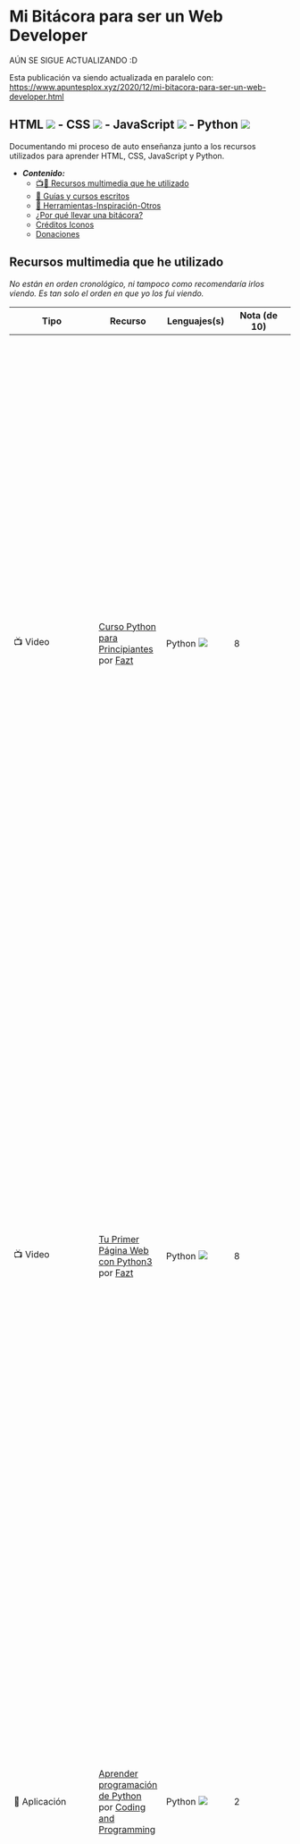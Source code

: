 # Mi Bitácora para ser un Web Developer
AÚN SE SIGUE ACTUALIZANDO :D

Esta publicación va siendo actualizada en paralelo con: https://www.apuntesplox.xyz/2020/12/mi-bitacora-para-ser-un-web-developer.html

## HTML ![](https://download-function-azx225aq7q-uc.a.run.app/download?name=html&download=1&url=https%3A%2F%2Fcdn.iconscout.com%2Ficon%2Ffree%2Fpng-32%2F2284975.png&width=32&height=32) - CSS ![](https://download-function-azx225aq7q-uc.a.run.app/download?name=css&download=1&url=https%3A%2F%2Fcdn.iconscout.com%2Ficon%2Ffree%2Fpng-32%2F722685.png&width=32&height=32) - JavaScript ![](https://download-function-azx225aq7q-uc.a.run.app/download?name=javascript&download=1&url=https%3A%2F%2Fcdn.iconscout.com%2Ficon%2Ffree%2Fpng-32%2F225993.png&width=32&height=32) - Python ![](https://download-function-azx225aq7q-uc.a.run.app/download?name=python&download=1&url=https%3A%2F%2Fcdn.iconscout.com%2Ficon%2Ffree%2Fpng-32%2F569257.png&width=32&height=32) 
Documentando mi proceso de auto enseñanza junto a los recursos utilizados para aprender HTML, CSS, JavaScript y Python.

- ***Contenido:***
    - [📺📱 Recursos multimedia que he utilizado](#recursos-multimedia-que-he-utilizado)
    - [🔗 Guías y cursos escritos](#guías-y-cursos-escritos)
    - [🔗 Herramientas-Inspiración-Otros](#herramientas-inspiración-otros)
    - [¿Por qué llevar una bitácora?](#por-qué-llevar-una-bitácora)
    - [Créditos Iconos](#créditos-iconos)
    - [Donaciones](#donaciones)

## Recursos multimedia que he utilizado
*No están en orden cronológico, ni tampoco como recomendaría irlos viendo. Es tan solo el orden en que yo los fui viendo.*

| Tipo                                                  | Recurso                                                                                                                                                                                                                                                                                                                                                                                                                                                                                                                                                      | Lenguajes(s)                                                                                                                                                                                                                                                                                                                                                               | Nota (de 10)     | Reseña                                                                                                                                                                                                                                                                                                                                                                                                                                                                                                                                                                                                                                                                                                                                                                                                                                                                                                                                                                                                                                                                          |
|-------------------------------------------------------|--------------------------------------------------------------------------------------------------------------------------------------------------------------------------------------------------------------------------------------------------------------------------------------------------------------------------------------------------------------------------------------------------------------------------------------------------------------------------------------------------------------------------------------------------------------|----------------------------------------------------------------------------------------------------------------------------------------------------------------------------------------------------------------------------------------------------------------------------------------------------------------------------------------------------------------------------|------------------|---------------------------------------------------------------------------------------------------------------------------------------------------------------------------------------------------------------------------------------------------------------------------------------------------------------------------------------------------------------------------------------------------------------------------------------------------------------------------------------------------------------------------------------------------------------------------------------------------------------------------------------------------------------------------------------------------------------------------------------------------------------------------------------------------------------------------------------------------------------------------------------------------------------------------------------------------------------------------------------------------------------------------------------------------------------------------------|
| 📺 Video                                              | [Curso Python para Principiantes](https://youtu.be/chPhlsHoEPo) por [Fazt](https://www.youtube.com/channel/UCX9NJ471o7Wie1DQe94RVIg)                                                                                                                                                                                                                                                                                                                                                                                                                         | Python ![](https://download-function-azx225aq7q-uc.a.run.app/download?name=python&download=1&url=https%3A%2F%2Fcdn.iconscout.com%2Ficon%2Ffree%2Fpng-32%2F569257.png&width=32&height=32)                                                                                                                                                                                   | 8                | Cubre lo que promete, te entrega datos generales respecto a la historia y funcionalidades que puede tener Python seguido de apartados de ejemplo para principiantes. Todo bien demostrado y dictado, me ayudo bastante debido a que muestra sitios externos para obtener módulos con los que trabajar, cosa que no tenía idea que existían (siempre veía que los archivos poseían un “import x” pero nunca sabia de donde salía esto), la duración a pesar de ser 3 horas, lo deje para un día que si pudiese verlo de corrido (haciendo pausas para ir recreando el código por mi cuenta) y creo que fue una buena decisión ya que a pesar de estar separado en secciones en las cuales habla sobre un punto especifico el ritmo no se siente diseñado para tener pausas largas de por medio.                                                                                                                                                                                                                                                                                  |
| 📺 Video                                              | [Tu Primer Página Web con Python3](https://youtu.be/fxavwHPJ36o) por [Fazt](https://www.youtube.com/channel/UCX9NJ471o7Wie1DQe94RVIg)                                                                                                                                                                                                                                                                                                                                                                                                                        | Python ![](https://download-function-azx225aq7q-uc.a.run.app/download?name=python&download=1&url=https%3A%2F%2Fcdn.iconscout.com%2Ficon%2Ffree%2Fpng-32%2F569257.png&width=32&height=32)                                                                                                                                                                                   | 8                | Este fue uno de los videos que más utilidad le saque porque de primeras no tenia idea que directamente podía abrir un archivo “index.html” en algún navegador y este funcionaria tal como si estuviese en algún servicio de hosting, por alguna razón creía que estos no ejecutarían código de la misma forma o algo por lo que durante mis retoques y pruebas para mi sitio “[tele](https://github.com/Alplox/tele)” utilice este video como base para iniciar un servidor con Python para hacer cambios antes de subirlos acá a GitHub (ya que aún no conozco como trabajar con Git). El video en si es bueno ya que te permite adentrarte un paso más a trabajar con módulos y te enseña hasta como ir trabajando en paralelo con el código en el sitio Heroku para poder tener la pagina creada en algún servicio de hosting gratuito.                                                                                                                                                                                                                                      |
| 📱 Aplicación                                         | [Aprender programación de Python](https://play.google.com/store/apps/details?id=python.programming.coding.python3.development) por [Coding and Programming](https://play.google.com/store/apps/dev?id=8802462833480602617)                                                                                                                                                                                                                                                                                                                                   | Python ![](https://download-function-azx225aq7q-uc.a.run.app/download?name=python&download=1&url=https%3A%2F%2Fcdn.iconscout.com%2Ficon%2Ffree%2Fpng-32%2F569257.png&width=32&height=32)                                                                                                                                                                                   | 2                | Para esta aplicación decidí pagar por el curso completo porque creí que profundizaría más con el contenido de pago pero lo único que obtuve a cambio fue un certificado, el contenido que entrega es simplista, son mayoritariamente pequeños videos que toman segmentos directamente de la guía de [Python oficial]( https://docs.python.org/3/tutorial/index.html) acompañadas de animaciones serviciales que perfectamente podrían estar hechas con PowerPoint, si se desea aprender a utilizar Python este curso no es el indicado. Solo se tratan los fundamentos básicos de Python y nada más de forma de conocer un poco su origen y cuáles son sus componentes principales.                                                                                                                                                                                                                                                                                                                                                                                             |
| 📺 Videos/Playlist                                    | [HTML y CSS 💪 Curso Completo Español [DESDE CERO]](https://www.youtube.com/watch_videos?video_ids=rr2H086z16s,ni3LEc3kvas,tlRGfnSgArQ,QrJyvzjjDT8,rQXF-_UwmGo,z5JkDNG8gtE,EVAfRe6q-LY,zpRlWZrLztc,RErT4Yrx9zw,X0RNkXYS6Pg,ot965xP63eU,oqegxG13FzA,-N-ch_rmZg0,WAAA0fBZy4Y,X0qe4XJI5eY,GVjgi3Fg4Xg,wUn-Z48wBPk,I9kAo_2dUNo,cALJnjFUJbg,vEvdIzm-U-o,VKfVrgrS0gk,Z0aspFpdOdA,z7ecV0tL1Gg,4DbzYOmr3vQ,AqQRnrH43ao,Td4R9uva8rQ,BgGA_raDZP0,fZJsLmLD2tQ,NzU0NUfOFz4) (lista no oficial) por [Bluuweb !](https://www.youtube.com/channel/UCH7IANkyEcsVW_y1IlpkamQ) | HTML ![](https://download-function-azx225aq7q-uc.a.run.app/download?name=html&download=1&url=https%3A%2F%2Fcdn.iconscout.com%2Ficon%2Ffree%2Fpng-32%2F2284975.png&width=32&height=32) - CSS ![](https://download-function-azx225aq7q-uc.a.run.app/download?name=css&download=1&url=https%3A%2F%2Fcdn.iconscout.com%2Ficon%2Ffree%2Fpng-32%2F722685.png&width=32&height=32) | 7                | Videos cortos en su mayoría, pero muy bien explicados, el ritmo que tiene para hablar me desagrado porque es muy pausado y con este tono de como si uno fuera un niño, pero esto es solo algo personal (y que veo como algo bueno por otro lado ya que permite que niños aprendan esto). Las guías y contenido que muestra resultan básicos si alguna vez has metido mano en alguna página web por cuenta propia, pero si inicias tu aprendizaje desde cero es ideal. Dejo solo los videos con el titulo acorde al recurso ya que si se ve la [lista de reproducción oficial](https://www.youtube.com/playlist?list=PLPl81lqbj-4LKo66cEts5yC_AjOvqKptm) que dispone ésta, cuenta con videos de por medio que no considero que debiesen de interrumpir el curso.                                                                                                                                                                                                                                                                                                                 |
| 📱 Aplicación/[Página](https://learn.grasshopper.app) | [Grasshopper: Aprende a programar gratis](https://play.google.com/store/apps/details?id=com.area120.grasshopper) por [Google LLC](https://play.google.com/store/apps/dev?id=5700313618786177705)                                                                                                                                                                                                                                                                                                                                                             | JavaScript ![](https://download-function-azx225aq7q-uc.a.run.app/download?name=javascript&download=1&url=https%3A%2F%2Fcdn.iconscout.com%2Ficon%2Ffree%2Fpng-32%2F225993.png&width=32&height=32)                                                                                                                                                                           | en desarrollo... | Diseñada para un público un poco más joven que yo, por lo que parte con contenido bastante sencillo pero la cantidad de información que entrega en sus notas complementarias es de gran ayuda y está bien condensada. Cuando iba por la mitad del primer “capítulo” me di cuenta de que existía un foro el cual mayormente contenía preguntas de como resolver un ejercicio en conjunto a notar que la aplicación también poseía de una versión en línea para trabajarla y así avanzar desde el pc por lo que recomiendo acceder desde ella y dejar la aplicación para momentos de repaso. Algo negativo que tiene es que posee ciertas inconsistencias en la forma en que están escritas las instrucciones de algunos “acertijos” ya sea de tipo error ortográfico o mala terminología (llamar tecla a una función es el que más se repite) creo que esto se debe a que esta traducido de forma automática del inglés al español, pero no hay nada que me lo confirme.                                                                                                         |
| 📺 Videos/Playlist                                    | [Cómo aprender a Programar desde cero 💪](https://www.youtube.com/watch_videos?video_ids=6SckwA3RtW0,JQ4qHQDYNyY,rLyIfrW52Lw,kVKM0U-8MuI,rFjIi8NY7Qk,vHWXTvCmt5A,g6TPYq6dBq8,7PODHYFyNzs,DGh8hMKNgSY) (lista no oficial) por [Bluuweb !](https://www.youtube.com/channel/UCH7IANkyEcsVW_y1IlpkamQ)                                                                                                                                                                                                                                                           | Programación general                                                                                                                                                                                                                                                                                                                                                       | 6                | Al igual que el otro curso que liste de este mismo creador, su forma de hablar no me convence, pero el contenido que transmite es bueno. Para este curso en especial me parece que le hizo falta añadir ayudas visuales a la hora de introducir términos propios de programación (definiciones con ejemplos reales, así cuando se nombra algo como una variable alguien que esta empezando en esto pueda entender de mejor forma, sin depender de pausar el video para buscarlo). Como nota personal, creo que el curso sirve más como repaso que como introducción a la programación, al ser este el uso que yo le di me permitió ver un poco mas temas de la lógica/estructura detrás de cada función predeterminada que realmente comprender como programar ya que una vez que termine me hice la pregunta ¿si yo hubiese visto este curso para comenzar desde cero, ahora que lo termine como hubiera continuado? Y no tengo una repuesta clara, aunque he de mencionar que el tener cierto conocimiento de Excel me ha ayudado a ir comprendiendo esto de forma más fácil. |


## Guías y cursos escritos
Sitios que sirven como guías de por sí solos, otros pueden servir de inspiración y otros quizás solo los agregue porque me parecieron interesantes.

| Enlace                                                                     | Lenguaje(s)                                                                                                                                                                                                                                                                                                                                                                                                                                                                                                                                                                                                                                                                                                                                    |
|----------------------------------------------------------------------------|------------------------------------------------------------------------------------------------------------------------------------------------------------------------------------------------------------------------------------------------------------------------------------------------------------------------------------------------------------------------------------------------------------------------------------------------------------------------------------------------------------------------------------------------------------------------------------------------------------------------------------------------------------------------------------------------------------------------------------------------|
| https://developer.mozilla.org/es/docs/Learn/Getting_started_with_the_web   | ![](https://download-function-azx225aq7q-uc.a.run.app/download?name=html&download=1&url=https%3A%2F%2Fcdn.iconscout.com%2Ficon%2Ffree%2Fpng-32%2F2284975.png&width=32&height=32) -  ![](https://download-function-azx225aq7q-uc.a.run.app/download?name=css&download=1&url=https%3A%2F%2Fcdn.iconscout.com%2Ficon%2Ffree%2Fpng-32%2F722685.png&width=32&height=32) - ![](https://download-function-azx225aq7q-uc.a.run.app/download?name=javascript&download=1&url=https%3A%2F%2Fcdn.iconscout.com%2Ficon%2Ffree%2Fpng-32%2F225993.png&width=32&height=32)                                                                                                                                                                                     |
| https://www.w3schools.com/                                                 | ![](https://download-function-azx225aq7q-uc.a.run.app/download?name=html&download=1&url=https%3A%2F%2Fcdn.iconscout.com%2Ficon%2Ffree%2Fpng-32%2F2284975.png&width=32&height=32) -  ![](https://download-function-azx225aq7q-uc.a.run.app/download?name=css&download=1&url=https%3A%2F%2Fcdn.iconscout.com%2Ficon%2Ffree%2Fpng-32%2F722685.png&width=32&height=32) - ![](https://download-function-azx225aq7q-uc.a.run.app/download?name=javascript&download=1&url=https%3A%2F%2Fcdn.iconscout.com%2Ficon%2Ffree%2Fpng-32%2F225993.png&width=32&height=32) - ![](https://download-function-azx225aq7q-uc.a.run.app/download?name=python&download=1&url=https%3A%2F%2Fcdn.iconscout.com%2Ficon%2Ffree%2Fpng-32%2F569257.png&width=32&height=32) |
| https://es.javascript.info/                                                | ![](https://download-function-azx225aq7q-uc.a.run.app/download?name=javascript&download=1&url=https%3A%2F%2Fcdn.iconscout.com%2Ficon%2Ffree%2Fpng-32%2F225993.png&width=32&height=32)                                                                                                                                                                                                                                                                                                                                                                                                                                                                                                                                                          |
| (Inglés) https://www.freecodecamp.org/                                     | ![](https://download-function-azx225aq7q-uc.a.run.app/download?name=html&download=1&url=https%3A%2F%2Fcdn.iconscout.com%2Ficon%2Ffree%2Fpng-32%2F2284975.png&width=32&height=32) -  ![](https://download-function-azx225aq7q-uc.a.run.app/download?name=css&download=1&url=https%3A%2F%2Fcdn.iconscout.com%2Ficon%2Ffree%2Fpng-32%2F722685.png&width=32&height=32) - ![](https://download-function-azx225aq7q-uc.a.run.app/download?name=javascript&download=1&url=https%3A%2F%2Fcdn.iconscout.com%2Ficon%2Ffree%2Fpng-32%2F225993.png&width=32&height=32)                                                                                                                                                                                     |
| (Inglés) https://www.theodinproject.com/                                   | ![](https://download-function-azx225aq7q-uc.a.run.app/download?name=html&download=1&url=https%3A%2F%2Fcdn.iconscout.com%2Ficon%2Ffree%2Fpng-32%2F2284975.png&width=32&height=32) -  ![](https://download-function-azx225aq7q-uc.a.run.app/download?name=css&download=1&url=https%3A%2F%2Fcdn.iconscout.com%2Ficon%2Ffree%2Fpng-32%2F722685.png&width=32&height=32) - ![](https://download-function-azx225aq7q-uc.a.run.app/download?name=javascript&download=1&url=https%3A%2F%2Fcdn.iconscout.com%2Ficon%2Ffree%2Fpng-32%2F225993.png&width=32&height=32)                                                                                                                                                                                     |
| (Inglés) https://fullstackopen.com/en/                                     | ![](https://download-function-azx225aq7q-uc.a.run.app/download?name=html&download=1&url=https%3A%2F%2Fcdn.iconscout.com%2Ficon%2Ffree%2Fpng-32%2F2284975.png&width=32&height=32) -  ![](https://download-function-azx225aq7q-uc.a.run.app/download?name=css&download=1&url=https%3A%2F%2Fcdn.iconscout.com%2Ficon%2Ffree%2Fpng-32%2F722685.png&width=32&height=32) - ![](https://download-function-azx225aq7q-uc.a.run.app/download?name=javascript&download=1&url=https%3A%2F%2Fcdn.iconscout.com%2Ficon%2Ffree%2Fpng-32%2F225993.png&width=32&height=32)                                                                                                                                                                                     |
| (Inglés) https://devdocs.io/                                               | ![](https://download-function-azx225aq7q-uc.a.run.app/download?name=html&download=1&url=https%3A%2F%2Fcdn.iconscout.com%2Ficon%2Ffree%2Fpng-32%2F2284975.png&width=32&height=32) -  ![](https://download-function-azx225aq7q-uc.a.run.app/download?name=css&download=1&url=https%3A%2F%2Fcdn.iconscout.com%2Ficon%2Ffree%2Fpng-32%2F722685.png&width=32&height=32) - ![](https://download-function-azx225aq7q-uc.a.run.app/download?name=javascript&download=1&url=https%3A%2F%2Fcdn.iconscout.com%2Ficon%2Ffree%2Fpng-32%2F225993.png&width=32&height=32) - ![](https://download-function-azx225aq7q-uc.a.run.app/download?name=python&download=1&url=https%3A%2F%2Fcdn.iconscout.com%2Ficon%2Ffree%2Fpng-32%2F569257.png&width=32&height=32) |
| (Inglés) https://css-tricks.com/snippets/                                  | ![](https://download-function-azx225aq7q-uc.a.run.app/download?name=html&download=1&url=https%3A%2F%2Fcdn.iconscout.com%2Ficon%2Ffree%2Fpng-32%2F2284975.png&width=32&height=32) -  ![](https://download-function-azx225aq7q-uc.a.run.app/download?name=css&download=1&url=https%3A%2F%2Fcdn.iconscout.com%2Ficon%2Ffree%2Fpng-32%2F722685.png&width=32&height=32) - ![](https://download-function-azx225aq7q-uc.a.run.app/download?name=javascript&download=1&url=https%3A%2F%2Fcdn.iconscout.com%2Ficon%2Ffree%2Fpng-32%2F225993.png&width=32&height=32)                                                                                                                                                                                     |
| https://www.hazunaweb.com/                                                 | ![](https://download-function-azx225aq7q-uc.a.run.app/download?name=html&download=1&url=https%3A%2F%2Fcdn.iconscout.com%2Ficon%2Ffree%2Fpng-32%2F2284975.png&width=32&height=32) -  ![](https://download-function-azx225aq7q-uc.a.run.app/download?name=css&download=1&url=https%3A%2F%2Fcdn.iconscout.com%2Ficon%2Ffree%2Fpng-32%2F722685.png&width=32&height=32)                                                                                                                                                                                                                                                                                                                                                                             |
| https://informaticapc.com/tutorial-html/                                   | ![](https://download-function-azx225aq7q-uc.a.run.app/download?name=html&download=1&url=https%3A%2F%2Fcdn.iconscout.com%2Ficon%2Ffree%2Fpng-32%2F2284975.png&width=32&height=32) -  ![](https://download-function-azx225aq7q-uc.a.run.app/download?name=css&download=1&url=https%3A%2F%2Fcdn.iconscout.com%2Ficon%2Ffree%2Fpng-32%2F722685.png&width=32&height=32) - ![](https://download-function-azx225aq7q-uc.a.run.app/download?name=javascript&download=1&url=https%3A%2F%2Fcdn.iconscout.com%2Ficon%2Ffree%2Fpng-32%2F225993.png&width=32&height=32)                                                                                                                                                                                     |
| (Inglés) https://upskillcourses.com/courses/essential-web-developer-course | ![](https://download-function-azx225aq7q-uc.a.run.app/download?name=html&download=1&url=https%3A%2F%2Fcdn.iconscout.com%2Ficon%2Ffree%2Fpng-32%2F2284975.png&width=32&height=32) -  ![](https://download-function-azx225aq7q-uc.a.run.app/download?name=css&download=1&url=https%3A%2F%2Fcdn.iconscout.com%2Ficon%2Ffree%2Fpng-32%2F722685.png&width=32&height=32) - ![](https://download-function-azx225aq7q-uc.a.run.app/download?name=javascript&download=1&url=https%3A%2F%2Fcdn.iconscout.com%2Ficon%2Ffree%2Fpng-32%2F225993.png&width=32&height=32)                                                                                                                                                                                     |
| (Inglés) https://eloquentjavascript.net/                                   | ![](https://download-function-azx225aq7q-uc.a.run.app/download?name=javascript&download=1&url=https%3A%2F%2Fcdn.iconscout.com%2Ficon%2Ffree%2Fpng-32%2F225993.png&width=32&height=32)                                                                                                                                                                                                                                                                                                                                                                                                                                                                                                                                                          |
| https://jsparagatos.com/                                                   | ![](https://download-function-azx225aq7q-uc.a.run.app/download?name=javascript&download=1&url=https%3A%2F%2Fcdn.iconscout.com%2Ficon%2Ffree%2Fpng-32%2F225993.png&width=32&height=32)                                                                                                                                                                                                                                                                                                                                                                                                                                                                                                                                                          |
| https://openlibra.com/es/book/introduccion-a-javascript                    | ![](https://download-function-azx225aq7q-uc.a.run.app/download?name=javascript&download=1&url=https%3A%2F%2Fcdn.iconscout.com%2Ficon%2Ffree%2Fpng-32%2F225993.png&width=32&height=32)                                                                                                                                                                                                                                                                                                                                                                                                                                                                                                                                                          |
| (Inglés) https://uxengineer.com/principles-of-design/                      | Diseño UI                                                                                                                                                                                                                                                                                                                                                                                                                                                                                                                                                                                                                                                                                                                                      |
|  https://learnxinyminutes.com/docs/es-es/javascript-es/                    | ![](https://download-function-azx225aq7q-uc.a.run.app/download?name=javascript&download=1&url=https%3A%2F%2Fcdn.iconscout.com%2Ficon%2Ffree%2Fpng-32%2F225993.png&width=32&height=32)                                                                                                                                                                                                                                                                                                                                                                                                                                                                                                                                                          |

## Herramientas-Inspiración-Otros

| Enlace                                                                                                  | Comentario                                                                                                     |
|---------------------------------------------------------------------------------------------------------|----------------------------------------------------------------------------------------------------------------|
| https://github.com/kamranahmedse/developer-roadmap                                                      | Guía visual (Roadmap) para ser un web developer.                                                               |
| https://pastebin.com/gfBPg24A                                                                           | Recursos PHP                                                                                                   |
| https://jsfiddle.net                                                                                    | Editor de código online                                                                                        |
| https://codesandbox.io                                                                                  | Editor de código online                                                                                        |
| https://codepen.io                                                                                      | Editor de código online                                                                                        |
| https://code.visualstudio.com/docs/languages/overview                                                   | Guías de como interactúan diferentes leguajes con Visual Studio Code                                           |
| https://github.com/bmorelli25/Become-A-Full-Stack-Web-Developer/                                        | Guía y recursos generales para ser un web developer                                                            |
| https://github.com/neutraltone/awesome-stock-resources                                                  | Recursos de Dominio Público (Stock)                                                                            |
| https://www.colorhexa.com/                                                                              | Herramienta de colores                                                                                         |
| https://uigradients.com                                                                                 | Herramienta de colores                                                                                         |
| https://mobirise.com/bootstrap-4-theme/navbar-template.html                                             | Bootstrap templates                                                                                            |
| https://iframely.com/                                                                                   | Herramienta para generar embed iframes                                                                         |
| https://materializecss.com/about.html                                                                   | Guías CSS/JavaScript                                                                                           |
| https://grid.layoutit.com/                                                                              | Herramienta CSS Grid                                                                                           |
| https://css-playground.com/                                                                             | Herramientas CSS                                                                                               |
| https://responsively.app                                                                                | Navegador diseñado para desarrolladores                                                                        |
| https://modernizr.com/                                                                                  | Herramienta que detecta funcionalidades disponibles en navegadores usuarios                                    |
| https://www.productdesignresources.com/                                                                 | Recursos Open Source (no todos)                                                                                |
| https://cssauthor.com/                                                                                  | Recursos HTML, CSS, JavaScript, Diseño, Bootstrap                                                              |
| https://glitch.com/                                                                                     | Editor de código online                                                                                        |
| https://html5up.net/                                                                                    | HTML5 templates                                                                                                |
| https://colorhunt.co/                                                                                   | Herramienta de colores                                                                                         |
| https://svgbox.net/                                                                                     | Recurso, iconos SVG gratis                                                                                     |
| https://lordicon.com/                                                                                   | Recurso, iconos SVG gratis (no todos)                                                                          |
| https://www.anyfiddle.com/                                                                              | Editor de código online                                                                                        |
| https://aspect.app/                                                                                     | Herramienta diseño sitios web                                                                                  |
| https://csslab.app/                                                                                     | Recursos CSS                                                                                                   |
| https://free-for.dev                                                                                    | Recursos gratuitos para desarrolladores                                                                        |
| https://dev.to/                                                                                         | Foro desarrolladores                                                                                           |
| https://dribbble.com/                                                                                   | Foro diseñadores                                                                                               |
| https://emotion.sh/docs/introduction                                                                    | Biblioteca diseñada para escribir estilos CSS con JavaScript                                                   |
| https://caniuse.com/                                                                                    | Conocer compatibilidad con navegadores acorde a caracteristicas front-end                                      |
| https://learn-anything.xyz/web-development                                                              | Guía visual (Roadmap) para ser un web developer                                                                |
| https://keyframes.app/                                                                                  | Herramientas CSS                                                                                               |
| https://carbon.now.sh                                                                                   | Compartir código como imagen                                                                                   |
| https://webkul.github.io/coolhue/                                                                       | Herramienta de colores                                                                                         |
| https://medium.com/better-programming/become-a-web-developer-in-180-days-without-cs-degree-e869395972e1 | Guía visual (Roadmap) para ser un web developer.                                                               |
| https://css.gg/                                                                                         | Recurso, iconos CSS/SVG gratis                                                                                 |
| https://github.com/EbookFoundation/free-programming-books/                                              | Recurso, libros gratuitos de programación                                                                      |
| https://developerbacon.ca/                                                                              | Foro desarrolladores web                                                                                       |
| https://medium.com/refactoring-ui/7-practical-tips-for-cheating-at-design-40c736799886                  | Guía diseño UI                                                                                                 |
| https://dribbble.com/                                                                                   | Inspiración diseño UI                                                                                          |
| https://www.behance.net/                                                                                | Inspiración diseño UI                                                                                          |
| https://www.uplabs.com/                                                                                 | Inspiración diseño UI                                                                                          |
| https://onepagelove.com/                                                                                | Inspiración diseño UI/templates                                                                                |
| https://www.goodweb.design/                                                                             | Inspiración diseño UI                                                                                          |
| https://www.figma.com/community/explore                                                                 | Inspiración y recursos diseño UI/templates                                                                     |
| https://www.awwwards.com/                                                                               | Inspiración diseño UI                                                                                          |
| [Steve Schoger - Refactoring UI - CSS Day 2019](https://www.youtube.com/watch?v=7Z9rrryIOC4)            | Charla diseño UI                                                                                               |
| https://codeshare.io                                                                                    | Editor de código online                                                                                        |
| https://dhd.gitbook.io/dhd-glosario-ux/                                                                 | Glosario Diseño UX                                                                                             |
| https://mosaic.uoc.edu/2015/09/15/proceso-de-desarrollo-de-un-proyecto-digital/                         | Guía de las etapas por la que pasa el diseño de una web o una aplicación informática                           |
| https://10kbclub.com/                                                                                   | Inspiración sitios web                                                                                         |
| https://1mb.club/                                                                                       | Inspiración sitios web                                                                                         |
| https://frontendfront.com/                                                                              | Foro desarrolladores front-end                                                                                 |
| https://egghead.io/                                                                                     | Foro desarrolladores web                                                                                       |
| https://piccalil.li/                                                                                    | Guía y recursos generales front⁠-⁠end                                                                          |
| https://tympanus.net/codrops/                                                                           | Foro desarrolladores web                                                                                       |
| https://labs.tineye.com/color/                                                                          | Herramienta de colores                                                                                         |
| https://neocities.org/                                                                                  | Hosting gratuito                                                                                               |
| https://darkpatterns.org/index.html                                                                     | Guía para reconocer trucos utilizados en sitios web y aplicaciones que te obligan a hacer cosas que no querias |
| https://www.goodsites.tech/                                                                             | Inspiración diseño UI                                                                                          |
| https://webgradients.com/                                                                               | Herramienta de colores                                                                                         |
| https://www.photopea.com/                                                                               | Photoshop online gratis                                                                                        |
| https://www.cssmatic.com                                                                                | Herramientas CSS                                                                                               |
| https://www.w3schools.com/colors/default.asp                                                            | Herramientas de colores                                                                                        |

## ¿Por qué llevar una bitácora? 
Existen múltiples cursos gratuitos tanto como de pago respecto a estos temas y siempre suelen tener comentarios positivos sin ningún tipo de critica que me permita saber que anticipar o, por otro lado, conocer de qué modo le ayudo dicha guía a esa persona. Por ello he decidido documentar mi proceso de aprendizaje, así si alguien llega a este repositorio durante su proceso de auto enseñanza este pueda tener videos/aplicaciones/enlaces que le ayuden, pero más importante anticipar si aquel curso x de una duración de 3 horas vale la pena o solo es otro video que habla de algo que ya se ha visto/aprendido evitándose esa pérdida de tiempo (como yo seguramente hare o ya hice).

A su vez, quiero tener todo en un solo lugar al cual pueda acceder fácilmente si busco algo y ya tengo muchos marcadores en mi navegador por lo que ir liberándome de algunos acá me parece una buena decisión.


## Créditos Iconos
<a href="https://iconscout.com/icons/css" target="_blank">Css Logo Icon</a> by <a href="https://iconscout.com/contributors/pixel-icons" target="_blank">Pixel Icons</a>

<a href="https://iconscout.com/icons/html" target="_blank">html</a> by <a href="https://iconscout.com/contributors/jagathish" target="_blank">Jagathish Saravanan</a>

<a href="https://iconscout.com/icons/javascript" target="_blank">Javascript</a> by <a href="https://iconscout.com/contributors/icon-mafia">Icon Mafia</a>

<a href="https://iconscout.com/icons/python" target="_blank">Python</a> by <a href="https://iconscout.com/contributors/icons8" target="_blank">Icons8</a>

## Donaciones
 
* https://www.paypal.me/Afack
* https://streamlabs.com/alflox

[![HitCount](http://hits.dwyl.com/Alplox/Mi-Bitacora-WebDev.svg)](http://hits.dwyl.com/Alplox/Mi-Bitacora-WebDev)
